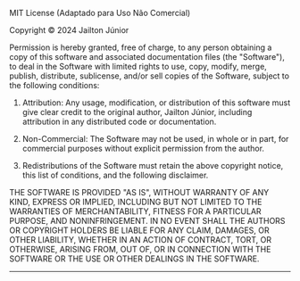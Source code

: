 MIT License (Adaptado para Uso Não Comercial)

Copyright &copy; 2024 Jailton Júnior

Permission is hereby granted, free of charge, to any person obtaining a copy
of this software and associated documentation files (the "Software"), to deal
in the Software with limited rights to use, copy, modify, merge, publish,
distribute, sublicense, and/or sell copies of the Software, subject to the
following conditions:

1. Attribution: Any usage, modification, or distribution of this software
   must give clear credit to the original author, Jailton Júnior, including
   attribution in any distributed code or documentation.

2. Non-Commercial: The Software may not be used, in whole or in part,
   for commercial purposes without explicit permission from the author.

3. Redistributions of the Software must retain the above copyright notice,
   this list of conditions, and the following disclaimer.

THE SOFTWARE IS PROVIDED "AS IS", WITHOUT WARRANTY OF ANY KIND, EXPRESS OR
IMPLIED, INCLUDING BUT NOT LIMITED TO THE WARRANTIES OF MERCHANTABILITY,
FITNESS FOR A PARTICULAR PURPOSE, AND NONINFRINGEMENT. IN NO EVENT SHALL
THE AUTHORS OR COPYRIGHT HOLDERS BE LIABLE FOR ANY CLAIM, DAMAGES, OR
OTHER LIABILITY, WHETHER IN AN ACTION OF CONTRACT, TORT, OR OTHERWISE,
ARISING FROM, OUT OF, OR IN CONNECTION WITH THE SOFTWARE OR THE USE OR
OTHER DEALINGS IN THE SOFTWARE.

---